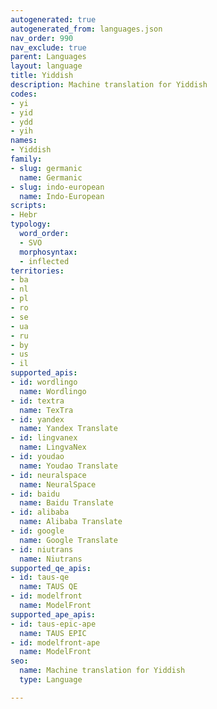 ```yaml
---
autogenerated: true
autogenerated_from: languages.json
nav_order: 990
nav_exclude: true
parent: Languages
layout: language
title: Yiddish
description: Machine translation for Yiddish
codes:
- yi
- yid
- ydd
- yih
names:
- Yiddish
family:
- slug: germanic
  name: Germanic
- slug: indo-european
  name: Indo-European
scripts:
- Hebr
typology:
  word_order:
  - SVO
  morphosyntax:
  - inflected
territories:
- ba
- nl
- pl
- ro
- se
- ua
- ru
- by
- us
- il
supported_apis:
- id: wordlingo
  name: Wordlingo
- id: textra
  name: TexTra
- id: yandex
  name: Yandex Translate
- id: lingvanex
  name: LingvaNex
- id: youdao
  name: Youdao Translate
- id: neuralspace
  name: NeuralSpace
- id: baidu
  name: Baidu Translate
- id: alibaba
  name: Alibaba Translate
- id: google
  name: Google Translate
- id: niutrans
  name: Niutrans
supported_qe_apis:
- id: taus-qe
  name: TAUS QE
- id: modelfront
  name: ModelFront
supported_ape_apis:
- id: taus-epic-ape
  name: TAUS EPIC
- id: modelfront-ape
  name: ModelFront
seo:
  name: Machine translation for Yiddish
  type: Language

---
```


